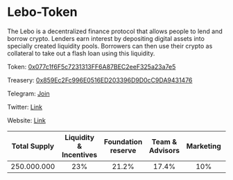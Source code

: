 # Lebo-Token
The Lebo is a decentralized finance protocol that allows people to lend and borrow crypto. Lenders earn interest by depositing digital assets into specially created liquidity pools. Borrowers can then use their crypto as collateral to take out a flash loan using this liquidity.

Token: [0x077c1f6F5c7231313FF6A87BEC2eeF325a23a7e5](https://bscscan.com/token/0x077c1f6F5c7231313FF6A87BEC2eeF325a23a7e5)

Treasery: [0x859Ec2Fc996E0516ED203396D9D0cC9DA9431476](https://bscscan.com/token/0x859Ec2Fc996E0516ED203396D9D0cC9DA9431476)

Telegram: [Join](https://t.me/+wbhGjVGoayNlZjE1)

Twitter: [Link](https://twitter.com/LeboFinance)

Website: [Link](https://lebo.finance/)

| Total Supply | Liquidity & Incentives    | Foundation reserve    |  Team & Advisors  | Marketing | Token Sale |
| :---:   | :---: | :---: | :---: | :---: | :---: |
| 250.000.000 | 23%   | 21.2%   |  17.4%   |  10% | 28.4 |
